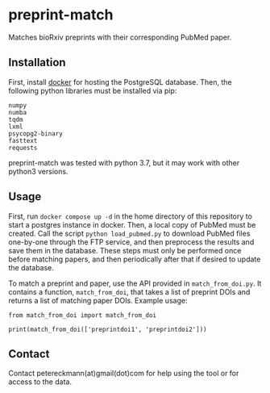 # preprint-match

Matches bioRxiv preprints with their corresponding PubMed paper. 

## Installation

First, install [docker](https://docs.docker.com/get-docker/) for hosting the PostgreSQL database. Then, the following python libraries must be installed via pip:
```
numpy
numba
tqdm
lxml
psycopg2-binary
fasttext
requests
```

preprint-match was tested with python 3.7, but it may work with other python3 versions.


## Usage

First, run `docker compose up -d` in the home directory of this repository to start a postgres instance in docker. Then, a local copy of PubMed must be created. Call the script `python load_pubmed.py` to download PubMed files one-by-one through the FTP service, and then preprocess the results and save them in the database. These steps must only be performed once before matching papers, and then periodically after that if desired to update the database.

To match a preprint and paper, use the API provided in `match_from_doi.py`. It contains a function, `match_from_doi`, that takes a list of preprint DOIs and returns a list of matching paper DOIs. Example usage:
```
from match_from_doi import match_from_doi

print(match_from_doi(['preprintdoi1', 'preprintdoi2']))
```


## Contact

Contact petereckmann(at)gmail(dot)com for help using the tool or for access to the data.

